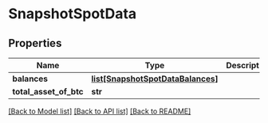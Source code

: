 # SnapshotSpotData

## Properties
Name | Type | Description | Notes
------------ | ------------- | ------------- | -------------
**balances** | [**list[SnapshotSpotDataBalances]**](SnapshotSpotDataBalances.md) |  | 
**total_asset_of_btc** | **str** |  | 

[[Back to Model list]](../README.md#documentation-for-models) [[Back to API list]](../README.md#documentation-for-api-endpoints) [[Back to README]](../README.md)

